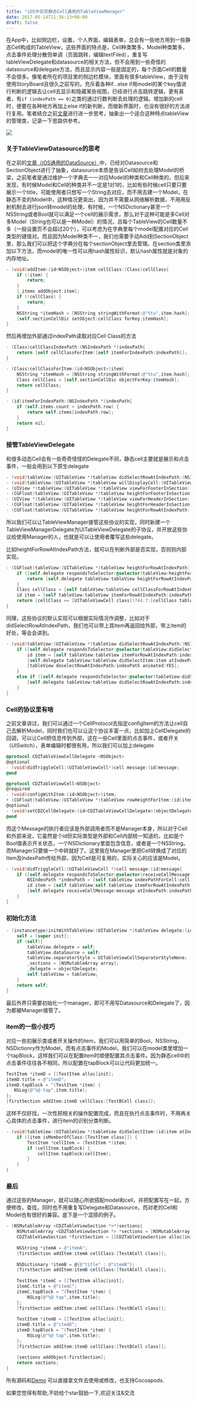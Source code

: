 ```yaml
---
title: "iOS中实现静态Cell通用的TableViewManager"
date: 2017-05-14T21:36:13+08:00
draft: false
---
```


在App中，比如侧边栏，设置，个人界面，编辑表单，总会有一些地方用到一些静态Cell构成的TableView，这些界面的特点是，Cell种类繁多，Model种类繁多，点击事件处理分散但单调（页面跳转，编辑textFiled），重复写tableViewDelegate和datasource的相关方法，但不会用到一些奇怪的datasource和delegate方法，而且显示内容一般是固定的，每个页面Cell的数量不会很多。像笔者所在的项目里的侧边栏模块，里面有很多tableView，由于没有使用StoryBoard且很久之前写的，充斥着各种if...else if用model的某个key值进行判断的逻辑去让cell去显示和隐藏某些视图，已经进行点击跳转逻辑，更有甚者，有``if (indexPath == 0)``之类的通过行数判断去处理的逻辑。增加新的cell时，便要在各种地方再加上else if的新判断，而做新界面时，也没有很好的方法进行复用。笔者结合之前[文章](https://nemocdz.github.io/My-blog/post/tableview%E5%92%8Ccollectionview%E9%80%9A%E7%94%A8datasource%E5%92%8Ccell/)进行进一步思考，抽象出一个适合这种特点tableView的管理类，记录一下思路供参考。

![](https://ws4.sinaimg.cn/large/006tKfTcly1fi1a1xvl8qj30p00r7ach.jpg)

### 关于TableViewDatasource的思考

在之前的[文章（iOS通用的DataSource）](http://www.jianshu.com/p/1f7304634600)中，已经对Datasource和SectionObject进行了抽象，datasource本质是告诉Cell如何去处理Model的桥梁，之前笔者是通过维护一个字典去一一对应Model的种类和Cell种类的，但后来发现，有时候Model和Cell的种类并不一定是1对1的，比如有些时候cell只要只要展示一个title，可能使用者只想写一个String去对应，而不用去建一个Model，在静态不变的Model中，这种情况更突出，因为并不需要从网络解析数据，不用用反射机制去进行json转model的处理，有时候，一个NSDictionary甚至一个NSString或者Bool就可以满足一个cell的展示需求，那么对于这种可能是多Cell对多Model（String也可以是一种Model）的情况，且每个TableView的Cell数量不多（一般设置页不会超过20个），可以考虑为在字典里每个model配置对应的Cell类型的键值对。而且因为Model种类不一，我们也需要手动Add到SectionObject里，那么我们可以把这个字典分在每个sectionObject里去管理。在section类里添加以下方法，而model的唯一性可以用hash属性标识，默认hash属性就是对象的内存地址。

```objective-c
- (void)addItem:(id<NSObject>)item cellClass:(Class)cellClass{
    if (!item) {
        return;
    }
    [_items addObject:item];
    if (!cellClass) {
        return;
    }
    NSString *itemHash = [NSString stringWithFormat:@"%tu",item.hash];
    [self.sectionCellDic setObject:cellClass forKey:itemHash];
}
```

然后再增加外部通过indexPath读取对应Cell Class的方法

```objective-c
- (Class)cellClassIndexPath:(NSIndexPath *)indexPath{
    return [self cellClassForItem:[self itemForIndexPath:indexPath]];
}

- (Class)cellClassForItem:(id<NSObject>)item{
    NSString *itemHash = [NSString stringWithFormat:@"%tu",item.hash];
    Class cellClass = [self.sectionCellDic objectForKey:itemHash];
    return cellClass;
}

- (id)itemForIndexPath:(NSIndexPath *)indexPath{
    if (self.items.count > indexPath.row) {
        return self.items[indexPath.row];
    }
    return nil;
}
```

### 接管TableViewDelegate

和很多动态Cell会有一些奇奇怪怪的Delegate不同，静态cell主要就是展示和点击事件，一般会用到以下原生delegate

```objective-c
- (void)tableView:(UITableView *)tableView didSelectRowAtIndexPath:(NSIndexPath *)indexPath;
- (void)tableView:(UITableView *)tableView willDisplayCell:(UITableViewCell *)cell forRowAtIndexPath:(NSIndexPath *)indexPath;
- (UIView *)tableView:(UITableView *)tableView viewForFooterInSection:(NSInteger)sectionIndex;
- (CGFloat)tableView:(UITableView *)tableView heightForFooterInSection:(NSInteger)sectionIndex;
- (UIView *)tableView:(UITableView *)tableView viewForHeaderInSection:(NSInteger)sectionIndex;
- (CGFloat)tableView:(UITableView *)tableView heightForHeaderInSection:(NSInteger)sectionIndex;
- (CGFloat)tableView:(UITableView *)tableView heightForRowAtIndexPath:(NSIndexPath *)indexPath;
```

所以我们可以让TableViewManager接管这些协议的实现，同时新建一个TableViewManagerDelegate为UITableViewDelegate的子协议，并开放这些协议给使用Manager的人，也就是可以让使用者覆写这些delegate。

比如heightForRowAtIndexPath方法，就可以在判断外部是否实现，否则则内部实现。

```objective-c
- (CGFloat)tableView:(UITableView *)tableView heightForRowAtIndexPath:(NSIndexPath *)indexPath{
    if ([self.delegate respondsToSelector:@selector(tableView:heightForRowAtIndexPath:)]) {
        return [self.delegate tableView:tableView heightForRowAtIndexPath:indexPath];
    }
    Class cellClass = [self tableView:tableView cellClassForRowAtIndexPath:indexPath];
    id item = [self tableView:tableView itemForRowAtIndexPath:indexPath];
    return (cellClass == [UITableViewCell class])?44.f:[cellClass tableView:tableView rowHeightForItem:item];
}
```

同理，这些协议的默认实现可以根据实际情况作调整，比如对于didSelectRowAtIndexPath，我们也可以带上其item再返回给外部，带上item的好处，等会会讲到。

```objective-c
- (void)tableView:(UITableView *)tableView didSelectRowAtIndexPath:(NSIndexPath *)indexPath {
    if ([self.delegate respondsToSelector:@selector(tableView:didSelectItem:atIndexPath:)]) {
        id item = [self tableView:tableView itemForRowAtIndexPath:indexPath];
        [self.delegate tableView:tableView didSelectItem:item atIndexPath:indexPath];
        [tableView deselectRowAtIndexPath:indexPath animated:YES];
    }
    else if ([self.delegate respondsToSelector:@selector(tableView:didSelectRowAtIndexPath:)]) {
        [self.delegate tableView:tableView didSelectRowAtIndexPath:indexPath];
    }
}
```

### Cell的协议里有啥

之前文章讲过，我们可以通过一个CellProtocol去指定configItem的方法让cell自己去解析Model，同时我们也可以让这个协议丰富一点，比如加上CellDelegate的回调，可以让Cell把信息传到外部，这在一些Cell里面的点击事件，或者开关（UISwitch），表单编辑时都很有用，所以我们可以加上delegate

```objective-c
@protocol CDZTableViewCellDelegate <NSObject>
@optional
- (void)didTriggleCell:(UITableViewCell*)cell message:(id)message;
@end

@protocol CDZTableViewCell<NSObject>
@required
- (void)configWithItem:(id<NSObject>)item;
+ (CGFloat)tableView:(UITableView *)tableView rowHeightForItem:(id)item;
@optional
- (void)setCDZCellDelegate:(id<CDZTableViewCellDelegate>)objectDelegate;
@end
```

而这个Message的执行者应该是外部调用者而不是Manager本身，所以对于Cell和外部来说，它虽然是个id但实际类型是外部和Cell内部统一知道的，比如是个Bool值表示开关状态，一个NSDictionary里面包含信息，或者是一个NSString。而Manager只要做一个中转就好了。这里我在Manager里把Cell转换成了对应的Item及IndexPath传给外部，因为Cell是可复用的，实际关心的应该是Model。

```objective-c
- (void)didTriggleCell:(UITableViewCell *)cell message:(id)message{
    if ([self.delegate respondsToSelector:@selector(receiveCellMessage:atIndexPath:item:)]) {
        NSIndexPath *indexPath = [self.tableView indexPathForCell:cell];
        id item = [self tableView:self.tableView itemForRowAtIndexPath:indexPath];
        [self.delegate receiveCellMessage:message atIndexPath:indexPath item:item];
    }
}
```

### 初始化方法

```objective-c
- (instancetype)initWithTableView:(UITableView *)tableView delegate:(id<CDZTableViewManagerDelegate>)objectDelegate{
    self = [super init];
    if (self){
        tableView.delegate = self;
        tableView.dataSource = self;
        tableView.separatorStyle = UITableViewCellSeparatorStyleNone;
        _sections = [NSMutableArray array];
        _delegate = objectDelegate;
        self.tableView = tableView;
    }
    return self;
}
```

最后外界只需要初始化一个manager，即可不用写Datasource和Delegate了，因为都被Manager接管了。

### item的一些小技巧

对应一些初展示类或者开关操作的item，我们可以用简单的Bool，NSString，NSDictionry作为Model，而有点击事件的Model，我们可以在model类里增加一个tapBlock，这样我们可以在配置item时顺便配置其点击事件。因为静态cell中的点击事件往往各不相同，所以配置在tapBlock可以让代码更加统一。

```objective-c
TestItem *itemD = [[TestItem alloc]init];
itemD.title = @"itemD";
itemD.tapBlock = ^(TestItem *item) {
   NSLog(@"%@ tap",item.title);
};
[firstSection addItem:itemD cellClass:[TestBCell class]];
```

这样不仅好找，一次性把相关的操作配置完成，而且在执行点击事件时，不用再关心具体的点击事件，进行item的识别分类判断。

```objective-c
- (void)tableView:(UITableView *)tableView didSelectItem:(id)item atIndexPath:(NSIndexPath *)indexPath{
    if ([item isMemberOfClass:[TestItem class]]) {
        TestItem *cellItem = (TestItem *)item;
        if (cellItem.tapBlock) {
            cellItem.tapBlock(cellItem);
        }
    }
}
```

### 最后

通过这些的Manager，就可以随心所欲搭配model和cell，并把配置写在一起，方便修改，查找，同时也不用重复写Delegate和Datasource，而对老的Cell和Model也有很好的兼容。底下是一个混搭的例子。

```objective-c
- (NSMutableArray <CDZTableViewSection *>*)sections{
    NSMutableArray <CDZTableViewSection *> *sections = [NSMutableArray array];
    CDZTableViewSection *firstSection = [[CDZTableViewSection alloc]init];
  
    NSString *itemA = @"itemA";
    [firstSection addItem:itemA cellClass:[TestACell class]];
    
  	NSDictionary *itemB = @{@"title" : @"itemB"};
    [firstSection addItem:itemB cellClass:[TestACell class]];
   
    TestItem *itemC = [[TestItem alloc]init];
    itemC.title = @"itemC";
    itemC.tapBlock = ^(TestItem *item) {
        NSLog(@"%@ tap",item.title);
    };
    [firstSection addItem:itemC cellClass:[TestBCell class]];
  
    TestItem *itemD = [[TestItem alloc]init];
    itemD.title = @"itemD";
    itemD.tapBlock = ^(TestItem *item) {
        NSLog(@"%@ tap",item.title);
    };
    [firstSection addItem:itemD cellClass:[TestBCell class]];
  
    [sections addObject:firstSection];
    return sections;
}
```

所有源码和[Demo](https://github.com/Nemocdz/CDZTableViewManager)
可以直接拿文件去使用或修改，也支持Cocoapods.

如果您觉得有帮助,不妨给个star鼓励一下,欢迎关注&交流

